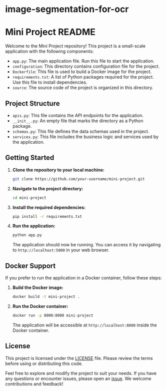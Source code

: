 # image-segmentation-for-ocr
# Mini Project README

Welcome to the Mini Project repository! This project is a small-scale application with the following components:

- `app.py`: The main application file. Run this file to start the application.
- `configuration`: This directory contains configuration file for the project.
- `Dockerfile`: This file is used to build a Docker image for the project.
- `requirements.txt`: A list of Python packages required for the project. Use this file to install dependencies.
- `source`: The source code of the project is organized in this directory.

## Project Structure

- `apis.py`: This file contains the API endpoints for the application.
- `__init__.py`: An empty file that marks the directory as a Python package.
- `schemas.py`: This file defines the data schemas used in the project.
- `services.py`: This file includes the business logic and services used by the application.

## Getting Started

1. **Clone the repository to your local machine:**
    ```bash
    git clone https://github.com/your-username/mini-project.git
    ```

2. **Navigate to the project directory:**
    ```bash
    cd mini-project
    ```

3. **Install the required dependencies:**
    ```bash
    pip install -r requirements.txt
    ```

4. **Run the application:**
    ```bash
    python app.py
    ```
   The application should now be running. You can access it by navigating to `http://localhost:5000` in your web browser.

## Docker Support

If you prefer to run the application in a Docker container, follow these steps:

1. **Build the Docker image:**
    ```bash
    docker build -t mini-project .
    ```

2. **Run the Docker container:**
    ```bash
    docker run -p 8000:8000 mini-project
    ```
   The application will be accessible at `http://localhost:8000` inside the Docker container.

## License

This project is licensed under the [LICENSE](LICENSE) file. Please review the terms before using or distributing this code.

Feel free to explore and modify the project to suit your needs. If you have any questions or encounter issues, please open an [issue](https://github.com/your-username/mini-project/issues). We welcome contributions and feedback!
